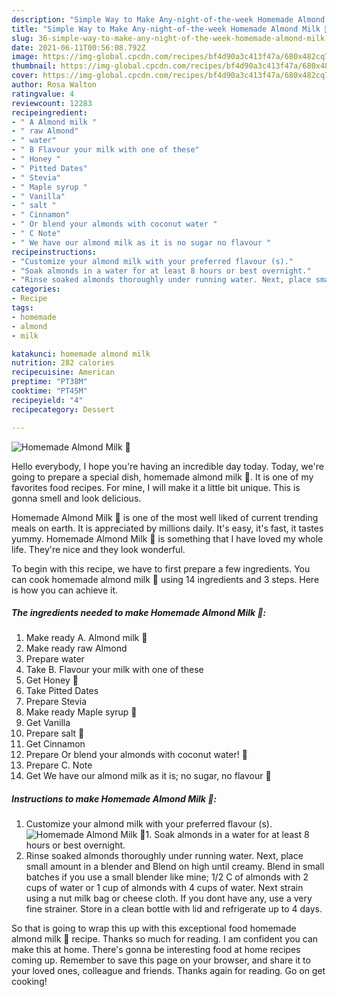 ```yaml
---
description: "Simple Way to Make Any-night-of-the-week Homemade Almond Milk 🍶"
title: "Simple Way to Make Any-night-of-the-week Homemade Almond Milk 🍶"
slug: 36-simple-way-to-make-any-night-of-the-week-homemade-almond-milk
date: 2021-06-11T00:56:08.792Z
image: https://img-global.cpcdn.com/recipes/bf4d90a3c413f47a/680x482cq70/homemade-almond-milk-recipe-main-photo.jpg
thumbnail: https://img-global.cpcdn.com/recipes/bf4d90a3c413f47a/680x482cq70/homemade-almond-milk-recipe-main-photo.jpg
cover: https://img-global.cpcdn.com/recipes/bf4d90a3c413f47a/680x482cq70/homemade-almond-milk-recipe-main-photo.jpg
author: Rosa Walton
ratingvalue: 4
reviewcount: 12283
recipeingredient:
- " A Almond milk "
- " raw Almond"
- " water"
- " B Flavour your milk with one of these"
- " Honey "
- " Pitted Dates"
- " Stevia"
- " Maple syrup "
- " Vanilla"
- " salt "
- " Cinnamon"
- " Or blend your almonds with coconut water "
- " C Note"
- " We have our almond milk as it is no sugar no flavour "
recipeinstructions:
- "Customize your almond milk with your preferred flavour (s)."
- "Soak almonds in a water for at least 8 hours or best overnight."
- "Rinse soaked almonds thoroughly under running water. Next, place small amount in a blender and Blend on high until creamy. Blend in small batches if you use a small blender like mine; 1/2 C of almonds with 2 cups of water or 1 cup of almonds with 4 cups of water. Next strain using a nut milk bag or cheese cloth. If you dont have any, use a very fine strainer. Store in a clean bottle with lid and refrigerate up to 4 days."
categories:
- Recipe
tags:
- homemade
- almond
- milk

katakunci: homemade almond milk 
nutrition: 282 calories
recipecuisine: American
preptime: "PT38M"
cooktime: "PT45M"
recipeyield: "4"
recipecategory: Dessert

---
```



![Homemade Almond Milk 🍶](https://img-global.cpcdn.com/recipes/bf4d90a3c413f47a/680x482cq70/homemade-almond-milk-recipe-main-photo.jpg)

Hello everybody, I hope you're having an incredible day today. Today, we're going to prepare a special dish, homemade almond milk 🍶. It is one of my favorites food recipes. For mine, I will make it a little bit unique. This is gonna smell and look delicious.

Homemade Almond Milk 🍶 is one of the most well liked of current trending meals on earth. It is appreciated by millions daily. It's easy, it's fast, it tastes yummy. Homemade Almond Milk 🍶 is something that I have loved my whole life. They're nice and they look wonderful.




To begin with this recipe, we have to first prepare a few ingredients. You can cook homemade almond milk 🍶 using 14 ingredients and 3 steps. Here is how you can achieve it.

<!--inarticleads1-->

##### The ingredients needed to make Homemade Almond Milk 🍶:

1. Make ready  A. Almond milk 🥛
1. Make ready  raw Almond
1. Prepare  water
1. Take  B. Flavour your milk with one of these
1. Get  Honey 🍯
1. Take  Pitted Dates
1. Prepare  Stevia
1. Make ready  Maple syrup 🍯
1. Get  Vanilla
1. Prepare  salt 🧂
1. Get  Cinnamon
1. Prepare  Or blend your almonds with coconut water! 🥥
1. Prepare  C. Note
1. Get  We have our almond milk as it is; no sugar, no flavour 🥛




<!--inarticleads2-->

##### Instructions to make Homemade Almond Milk 🍶:

1. Customize your almond milk with your preferred flavour (s).
<img src="//assets-global.cpcdn.com/assets/icons/button_play-2c75c40dde080a61004c1f40b05d8f140eaff45d7e9e6481dc71c63d2e7c4909.png" alt="Homemade Almond Milk 🍶">1. Soak almonds in a water for at least 8 hours or best overnight.
1. Rinse soaked almonds thoroughly under running water. Next, place small amount in a blender and Blend on high until creamy. Blend in small batches if you use a small blender like mine; 1/2 C of almonds with 2 cups of water or 1 cup of almonds with 4 cups of water. Next strain using a nut milk bag or cheese cloth. If you dont have any, use a very fine strainer. Store in a clean bottle with lid and refrigerate up to 4 days.




So that is going to wrap this up with this exceptional food homemade almond milk 🍶 recipe. Thanks so much for reading. I am confident you can make this at home. There's gonna be interesting food at home recipes coming up. Remember to save this page on your browser, and share it to your loved ones, colleague and friends. Thanks again for reading. Go on get cooking!

